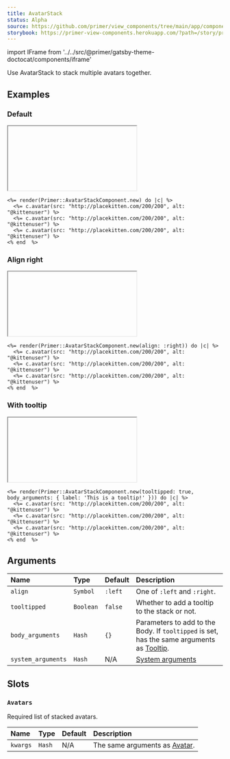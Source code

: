 ```yaml
---
title: AvatarStack
status: Alpha
source: https://github.com/primer/view_components/tree/main/app/components/primer/avatar_stack_component.rb
storybook: https://primer-view-components.herokuapp.com/?path=/story/primer-avatar-stack-component
---
```


import IFrame from '../../src/@primer/gatsby-theme-doctocat/components/iframe'

<!-- Warning: AUTO-GENERATED file, do not edit. Add code comments to your Ruby instead <3 -->

Use AvatarStack to stack multiple avatars together.

## Examples

### Default

<IFrame height="auto" content="<div class='AvatarStack AvatarStack--three-plus '>  <div class='AvatarStack-body '>      <img src='http://placekitten.com/200/200' alt='@kittenuser' size='20' height='20' width='20' class='avatar avatar--small circle '></img>      <img src='http://placekitten.com/200/200' alt='@kittenuser' size='20' height='20' width='20' class='avatar avatar--small circle '></img>        <div class='avatar avatar-more'></div>      <img src='http://placekitten.com/200/200' alt='@kittenuser' size='20' height='20' width='20' class='avatar avatar--small circle '></img></div></div>"></IFrame>

```erb
<%= render(Primer::AvatarStackComponent.new) do |c| %>
  <%= c.avatar(src: "http://placekitten.com/200/200", alt: "@kittenuser") %>
  <%= c.avatar(src: "http://placekitten.com/200/200", alt: "@kittenuser") %>
  <%= c.avatar(src: "http://placekitten.com/200/200", alt: "@kittenuser") %>
<% end  %>
```

### Align right

<IFrame height="auto" content="<div class='AvatarStack AvatarStack--right AvatarStack--three-plus '>  <div class='AvatarStack-body '>      <img src='http://placekitten.com/200/200' alt='@kittenuser' size='20' height='20' width='20' class='avatar avatar--small circle '></img>      <img src='http://placekitten.com/200/200' alt='@kittenuser' size='20' height='20' width='20' class='avatar avatar--small circle '></img>        <div class='avatar avatar-more'></div>      <img src='http://placekitten.com/200/200' alt='@kittenuser' size='20' height='20' width='20' class='avatar avatar--small circle '></img></div></div>"></IFrame>

```erb
<%= render(Primer::AvatarStackComponent.new(align: :right)) do |c| %>
  <%= c.avatar(src: "http://placekitten.com/200/200", alt: "@kittenuser") %>
  <%= c.avatar(src: "http://placekitten.com/200/200", alt: "@kittenuser") %>
  <%= c.avatar(src: "http://placekitten.com/200/200", alt: "@kittenuser") %>
<% end  %>
```

### With tooltip

<IFrame height="auto" content="<div class='AvatarStack AvatarStack--three-plus '>  <div aria-label='This is a tooltip!' class='AvatarStack-body tooltipped tooltipped-n '>      <img src='http://placekitten.com/200/200' alt='@kittenuser' size='20' height='20' width='20' class='avatar avatar--small circle '></img>      <img src='http://placekitten.com/200/200' alt='@kittenuser' size='20' height='20' width='20' class='avatar avatar--small circle '></img>        <div class='avatar avatar-more'></div>      <img src='http://placekitten.com/200/200' alt='@kittenuser' size='20' height='20' width='20' class='avatar avatar--small circle '></img></div></div>"></IFrame>

```erb
<%= render(Primer::AvatarStackComponent.new(tooltipped: true, body_arguments: { label: 'This is a tooltip!' })) do |c| %>
  <%= c.avatar(src: "http://placekitten.com/200/200", alt: "@kittenuser") %>
  <%= c.avatar(src: "http://placekitten.com/200/200", alt: "@kittenuser") %>
  <%= c.avatar(src: "http://placekitten.com/200/200", alt: "@kittenuser") %>
<% end  %>
```

## Arguments

| Name | Type | Default | Description |
| :- | :- | :- | :- |
| `align` | `Symbol` | `:left` | One of `:left` and `:right`. |
| `tooltipped` | `Boolean` | `false` | Whether to add a tooltip to the stack or not. |
| `body_arguments` | `Hash` | `{}` | Parameters to add to the Body. If `tooltipped` is set, has the same arguments as [Tooltip](/components/tooltip). |
| `system_arguments` | `Hash` | N/A | [System arguments](/system-arguments) |

## Slots

### `Avatars`

Required list of stacked avatars.

| Name | Type | Default | Description |
| :- | :- | :- | :- |
| `kwargs` | `Hash` | N/A | The same arguments as [Avatar](/components/avatar). |
